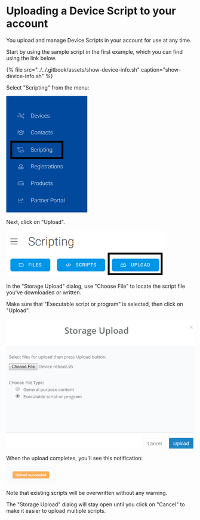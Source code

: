 # Uploading a Device Script to your account

You upload and manage Device Scripts in your account for use at any time.

Start by using the sample script in the first example, which you can find using the link below.

{% file src="../../.gitbook/assets/show-device-info.sh" caption="show-device-info.sh" %}

Select "Scripting" from the menu:

![](../../.gitbook/assets/image%20%28110%29.png)

Next, click on "Upload".

![](../../.gitbook/assets/image%20%2858%29.png)

In the "Storage Upload" dialog, use "Choose File" to locate the script file you've downloaded or written.

Make sure that "Executable script or program" is selected, then click on "Upload".

![](../../.gitbook/assets/image%20%2885%29.png)

When the upload completes, you'll see this notification:

![](../../.gitbook/assets/image%20%2813%29.png)

Note that existing scripts will be overwritten without any warning.

The "Storage Upload" dialog will stay open until you click on "Cancel" to make it easier to upload multiple scripts.

